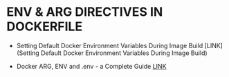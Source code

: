 # ENV & ARG DIRECTIVES IN DOCKERFILE

* Setting Default Docker Environment Variables During Image Build
[LINK](Setting Default Docker Environment Variables During Image Build)

* Docker ARG, ENV and .env - a Complete Guide
[LINK](https://vsupalov.com/docker-arg-env-variable-guide/)
